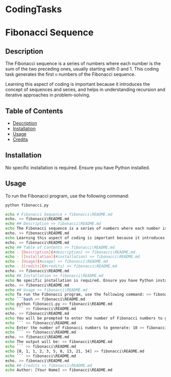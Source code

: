 # CodingTasks

# Fibonacci Sequence

## Description
The Fibonacci sequence is a series of numbers where each number is the sum of the two preceding ones, usually starting with 0 and 1. This coding task generates the first `n` numbers of the Fibonacci sequence.

Learning this aspect of coding is important because it introduces the concept of sequences and series, and helps in understanding recursion and iterative approaches in problem-solving.

## Table of Contents
- [Description](#description)
- [Installation](#installation)
- [Usage](#usage)
- [Credits](#credits)

## Installation
No specific installation is required. Ensure you have Python installed.

## Usage
To run the Fibonacci program, use the following command:
```bash
python fibonacci.py

echo # Fibonacci Sequence > fibonacci\README.md
echo. >> fibonacci\README.md
echo ## Description >> fibonacci\README.md
echo The Fibonacci sequence is a series of numbers where each number is the sum of the two preceding ones, usually starting with 0 and 1. This coding task generates the first `n` numbers of the Fibonacci sequence. >> fibonacci\README.md
echo. >> fibonacci\README.md
echo Learning this aspect of coding is important because it introduces the concept of sequences and series, and helps in understanding recursion and iterative approaches in problem-solving. >> fibonacci\README.md
echo. >> fibonacci\README.md
echo ## Table of Contents >> fibonacci\README.md
echo - [Description](#description) >> fibonacci\README.md
echo - [Installation](#installation) >> fibonacci\README.md
echo - [Usage](#usage) >> fibonacci\README.md
echo - [Credits](#credits) >> fibonacci\README.md
echo. >> fibonacci\README.md
echo ## Installation >> fibonacci\README.md
echo No specific installation is required. Ensure you have Python installed. >> fibonacci\README.md
echo. >> fibonacci\README.md
echo ## Usage >> fibonacci\README.md
echo To run the Fibonacci program, use the following command: >> fibonacci\README.md
echo ```bash >> fibonacci\README.md
echo python fibonacci.py >> fibonacci\README.md
echo ``` >> fibonacci\README.md
echo. >> fibonacci\README.md
echo You will be prompted to enter the number of Fibonacci numbers to generate: >> fibonacci\README.md
echo ``` >> fibonacci\README.md
echo Enter the number of Fibonacci numbers to generate: 10 >> fibonacci\README.md
echo ``` >> fibonacci\README.md
echo. >> fibonacci\README.md
echo The output will be: >> fibonacci\README.md
echo ``` >> fibonacci\README.md
echo [0, 1, 1, 2, 3, 5, 8, 13, 21, 34] >> fibonacci\README.md
echo ``` >> fibonacci\README.md
echo. >> fibonacci\README.md
echo ## Credits >> fibonacci\README.md
echo Author: [Your Name] >> fibonacci\README.md
